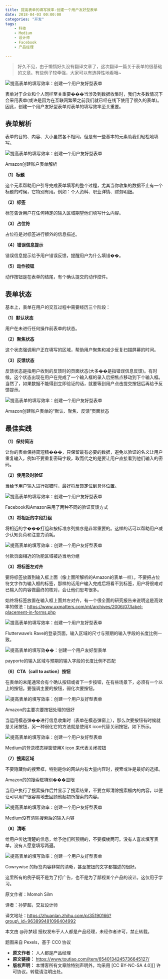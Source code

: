 ```yaml
---
title: 提高表单的填写效率-创建一个用户友好型表单
date: 2018-04-03 00:00:00
categories: "开发"
tags:
	- 科技
	- Medium
	- 设计师
	- Facebook
	- 产品经理

---
```


> 好久不见，由于懒惰好久没有翻译文章了，这次翻译一篇关于表单的很基础的文章。有些例子较牵强，大家可以有选择性地看哦~

![提高表单的填写效率：创建一个用户友好型表单][VEVU-JIQZ-UIYU.jpg]

表单对于企业和个人同样至关重要���当涉及到数据收集时，我们大多数情况下会采用表单(或许是因为在互联网繁荣之前我们就已经在线下使用了很久的表单)。因此，创建一个用户友好型表单对表单的填写效率至关重要。

## 表单解析 ##

表单的目的、内容、大小虽然各不相同，但是有一些基本的元素助我们轻松地填写。

![提高表单的填写效率：创建一个用户友好型表单][FMFA-AJMQ-UZ6N.jpg]

Amazon创建账户表单解析

**（1）标题**

这个元素帮助用户引导完成表单填写的整个过程，尤其当你收集的数据不止有一个标题的时候，它特别有用。例如：个人资料、职业详情、财务明细。

**（2）标签**

标签告诉用户在任何特定的输入区域期望他们填写什么内容。

**（3）占位符**

占位符是对标签进行额外的信息描述。

**（4）错误信息提示**

错误信息提示给予用户错误反馈，提醒用户为什么填错��。

**（5）动作按钮**

动作按钮是在表单的结尾，有个确认提交的动作控件。

## 表单状态 ##

基本上，表单在用户的交互过程中需要经历三个阶段：

**（1）默认状态**

用户在未进行任何操作前表单的状态。

**（2）聚焦状态**

这个状态强调用户正在填写的区域，帮助用户聚焦和减少反复扫描屏幕的时间。

**（3）反馈状态**

反馈状态是指用户收到的反馈时的页面状态(大多��是指错误信息反馈)。有时候，这个状态出现在用户在完成了一个输入框的录入后把焦点移动到下个输入框。当然了，如果数据不能得到立即验证的话，就要等到用户点击提交按钮后再给予反馈提示。

![提高表单的填写效率：创建一个用户友好型表单][IQZE-MIAR-VAE2.jpg]

Amazon创建账户表单的“默认、聚焦、反馈”页面状态

## 最佳实践 ##

**（1）保持简洁**

让你的表单保持简短精���，只保留最有必要的数据，避免以验证的名义让用户重复输入，例如不要重复密码字段，取而代之的是要让用户直接看到他们输入的密码。

**（2）使用及时验证**

当给予用户输入进行报错时，最好将反馈定位到具体位置。

![提高表单的填写效率：创建一个用户友好型表单][UZVB-M3FY-2MMA.jpg]

Facebook和Amazon采用了两种不同的验证反馈方式

**（3）将相近的字段打组**

将相近的字���打组和按标准序列排序是非常重要的。这样的话可以帮助用户减少认知负荷和注意力消耗。

![提高表单的填写效率：创建一个用户友好型表单][A6VF-63I6-BZNN.jpg]

付款页面相近的功能区域被适当地分组

**（3）将标签左对齐**

要将标签放置到输入框上面（像上面所解析的Amazon的表单一样）。不要把占位符文字作为输入框的标签，那样的话用户输入完成后将看不到标签，用户将很难对已输入的内容做最终的核对，会让他们思考很多。

始终将标签放置在输入框上面并左对齐，有一个很全面的研究报告来说明这是高效率的做法：https://www.uxmatters.com/mt/archives/2006/07/label-placement-in-forms.php

![提高表单的填写效率：创建一个用户友好型表单][7578000a8319ee0995d8]

Flutterwave’s Rave的登录页面，输入区域的尺寸与预期的输入字段的长度比例一致。

![提高表单的填写效��：创建一个用户友好型表单][RRRI-V2QN-ZZJ2.jpg]

payporte的输入区域与预期的输入字段的长度比例不匹配

**（6）CTA（call to action）按钮**

在表单的末尾通常会有个确认按钮或者下一步按钮，在有些场景下，必须有一个以上的按钮。要强调主要的按钮，弱化次要按钮。

![提高表单的填写效率：创建一个用户友好型表单][VFII-AZNZ-JRBY.jpg]

Amazon的主要次要按钮处理的很好

当运用模态弹��进行信息收集时（表单在模态弹窗上），那么次要按钮有时候就是关闭按钮，另一种弱化它的方法就是使用X icon代替关闭按钮，如下所示。

![提高表单的填写效率：创建一个用户友好型表单][RQ7N-QFEM-RYYV.jpg]

Medium的登录模态弹窗使用X icon 来代表关闭按钮

**（7）搜索区域**

不要隐藏你的搜索框，特别是你的网站内有大量内容时，搜索或许是最好的选择。

Amazon的的搜索框特别���显眼

当用户执行了搜索操作后并显示了搜索结果，不要立即清除搜索框内的内容，以便让可以用户很容易地去回顾他起初所搜索的内容。

![提高表单的填写效率：创建一个用户友好型表单][YFF3-UMQY-MVRB.jpg]

Medium没有清除搜索后的输入内容

**（8）清晰**

给用户传达清楚的信息，给予他们所预期的，不要模棱两可。没有人喜欢填写表单，没有人愿意填写两遍。

![提高表单的填写效率：创建一个用户友好型表单][AMY6-FFBR-FVBM.jpg]

Cowrywise 的标签内容非常的清晰，甚至按钮的文字都描述的很好。

这里所有的例子既不是为了打广告，也不是为了鄙视某个产品的设计。这仅用于学习。

原文作者：Momoh Silm

译者：孙梦超，交互设计师

译文地址：https://zhuanlan.zhihu.com/p/35190166?group\_id=963899481096404992

本文由 @孙梦超 授权发布于人人都是产品经理，未经作者许可，禁止转载。

题图来自 Pexels，基于 CC0 协议


[VEVU-JIQZ-UIYU.jpg]: /pro/os/crawler/VEVU-JIQZ-UIYU.jpg
[FMFA-AJMQ-UZ6N.jpg]: /pro/os/crawler/FMFA-AJMQ-UZ6N.jpg
[IQZE-MIAR-VAE2.jpg]: /pro/os/crawler/IQZE-MIAR-VAE2.jpg
[UZVB-M3FY-2MMA.jpg]: /pro/os/crawler/UZVB-M3FY-2MMA.jpg
[A6VF-63I6-BZNN.jpg]: /pro/os/crawler/A6VF-63I6-BZNN.jpg
[7578000a8319ee0995d8]: http://p3.pstatp.com/large/7578000a8319ee0995d8
[RRRI-V2QN-ZZJ2.jpg]: /pro/os/crawler/RRRI-V2QN-ZZJ2.jpg
[VFII-AZNZ-JRBY.jpg]: /pro/os/crawler/VFII-AZNZ-JRBY.jpg
[RQ7N-QFEM-RYYV.jpg]: /pro/os/crawler/RQ7N-QFEM-RYYV.jpg
[YFF3-UMQY-MVRB.jpg]: /pro/os/crawler/YFF3-UMQY-MVRB.jpg
[AMY6-FFBR-FVBM.jpg]: /pro/os/crawler/AMY6-FFBR-FVBM.jpg
 *  **原文作者：** 人人都是产品经理
 *  **原文链接：** https://www.toutiao.com/item/6540134245736645127/
 *  **版权声明：** 本博客所有文章除特别声明外，均采用 [CC BY-NC-SA 4.0][] 许可协议。转载请注明出处。